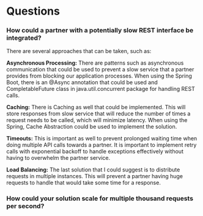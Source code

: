 # Questions
### How could a partner with a potentially slow REST interface be integrated?

There are several approaches that can be taken, such as:

**Asynchronous Processing:** There are patterns such as asynchronous communication that could be used to 
prevent a slow service that a partner provides from blocking our application processes. When using the Spring Boot, 
there is an @Async annotation that could be used and CompletableFuture class in java.util.concurrent 
package for handling REST calls.

**Caching:** There is Caching as well that could be implemented. This will store responses from slow service 
that will reduce the number of times a request needs to be called, which will minimize latency. 
When using the Spring, Cache Abstraction could be used to implement the solution.

**Timeouts:** This is important as well to prevent prolonged waiting time when doing multiple API calls 
towards a partner. It is important to implement retry calls with exponential backoff to handle exceptions 
effectively without having to overwhelm the partner service.

**Load Balancing:** The last solution that I could suggest is to distribute requests in multiple instances. 
This will prevent a partner having huge requests to handle that would take some time for a response.

### How could your solution scale for multiple thousand requests per second?

